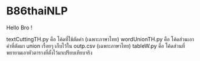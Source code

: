 # B86thaiNLP
Hello Bro !

textCuttingTH.py คือ โค้ดที่ใช้ตัดคำ (เฉพาะภาษาไทย)
wordUnionTH.py คือ โค้ดส่วนเอาคำที่ตัดมา union เรื่อยๆ เก็บไว้ใน outp.csv (เฉพาะภาษาไทย)
tableW.py คือ โค้ดส่วนที่พยายามเอาหัวตารางที่ตั้งไว้มาเปรียบเทียบจริง
